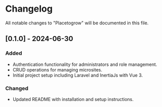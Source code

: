 # Changelog

All notable changes to "Placetogrow" will be documented in this file.

## [0.1.0] - 2024-06-30
### Added
- Authentication functionality for administrators and role management.
- CRUD operations for managing microsites.
- Initial project setup including Laravel and InertiaJs with Vue 3.

### Changed
- Updated README with installation and setup instructions.
